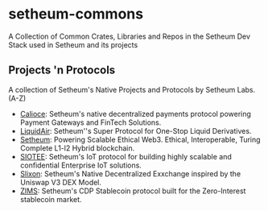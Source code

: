 # setheum-commons

A Collection of Common Crates, Libraries and Repos in the Setheum Dev Stack used in Setheum and its projects

## Projects 'n Protocols

A collection of Setheum's Native Projects and Protocols by Setheum Labs. (A-Z)

* [Calioce](https://github.com/Setheum-Labs/Calioce): Setheum's native decentralized payments protocol powering Payment Gateways and FinTech Solutions.
* [LiquidAir](https://github.com/Setheum-Labs/LiquidAir): Setheum''s Super Protocol for One-Stop Liquid Derivatives.
* [Setheum](https://github.com/Setheum-Labs/Setheum): Powering Scalable Ethical Web3. Ethical, Interoperable, Turing Complete L1-l2 Hybrid blockchain.
* [SIOTEE](https://github.com/Setheum-Labs/SIOTEE): Setheum's IoT protocol for building highly scalable and confidential Enterprise IoT solutions.
* [Slixon](https://github.com/Setheum-Labs/Slixon): Setheum's Native Decentralized Exxchange inspired by the Uniswap V3 DEX Model.
* [ZIMS](https://github.com/Setheum-Labs/Zims): Setheum's CDP Stablecoin protocol built for the Zero-Interest stablecoin market.
